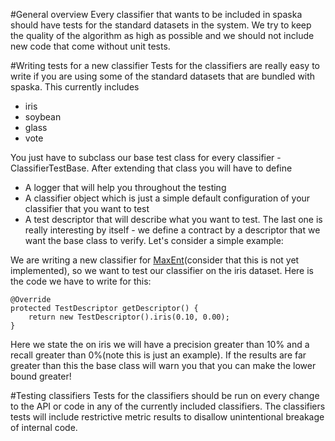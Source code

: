 #General overview 
Every classifier that wants to be included in spaska should have tests for the standard datasets in the system. We try to keep the quality of the algorithm as high as possible 
and we should not include new code that come without unit tests.

#Writing tests for a new classifier
Tests for the classifiers are really easy to write if you are using some of the standard datasets that are bundled with spaska. This currently includes

* iris
* soybean
* glass
* vote

You just have to subclass our base test class for every classifier - ClassifierTestBase. After extending that class you will have to define
* A logger that will help you throughout the testing
* A classifier object which is just a simple default configuration of your classifier that you want to test
* A test descriptor that will describe what you want to test.
The last one is really interesting by itself - we define a contract by a descriptor that we want the base class to verify. Let's consider a simple example:

We are writing a new classifier for [MaxEnt](http://en.wikipedia.org/wiki/Maximum_entropy_classifier)(consider that this is not yet implemented), so we want to test our classifier on the iris dataset. Here is the code we have to
write for this:

    @Override
    protected TestDescriptor getDescriptor() {
        return new TestDescriptor().iris(0.10, 0.00);
    }

Here we state the on iris we will have a precision greater than 10% and a recall greater than 0%(note this is just an example). If the results are far greater than this
the base class will warn you that you can make the lower bound greater!

#Testing classifiers
Tests for the classifiers should be run on every change to the API or code in any of the currently included classifiers. The classifiers tests will include restrictive
metric results to disallow unintentional breakage of internal code.
